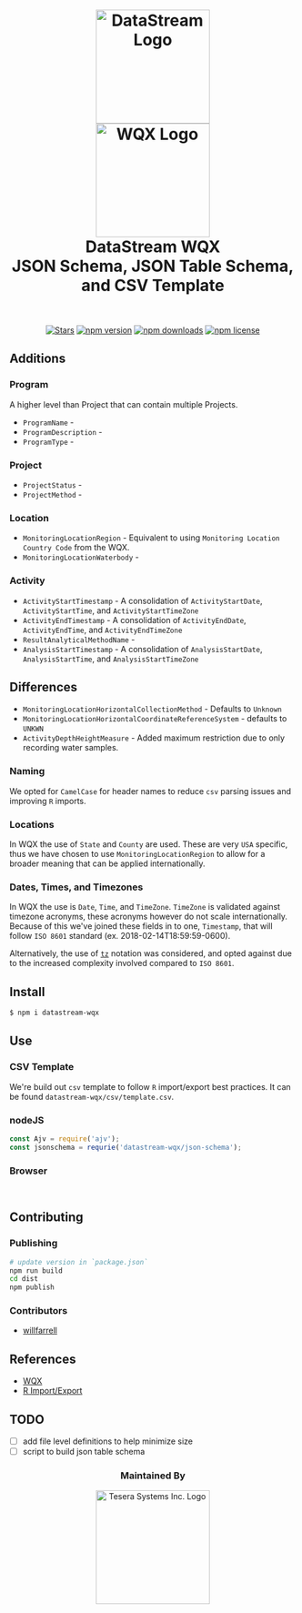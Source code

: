 <h1 align="center">
  <img src="https://raw.githubusercontent.com/gordonfn/datastream-wqx/master/docs/images/datastream.png" alt="DataStream Logo" width="200">
  <br/>
  <img src="https://raw.githubusercontent.com/gordonfn/datastream-wqx/master/docs/images/water-quality-exchange.gif" alt="WQX Logo" width="200">
  <br/>
  DataStream WQX<br />JSON Schema, JSON Table Schema, and CSV Template
  <br/>
  <br/>
</h1>

<p align="center">
  <a href="https://github.com/gordonfn/datastream-wqx"><img src="https://img.shields.io/github/stars/gordonfn/datastream-wqx.svg?style=social&label=Stars" alt="Stars" /></a>
  <a href="https://www.npmjs.com/package/datastream-wqx"><img src="https://img.shields.io/npm/v/datastream-wqx.svg" alt="npm version"></a>
  <a href="https://www.npmjs.com/package/datastream-wqx"><img src="https://img.shields.io/npm/dm/datastream-wqx.svg" alt="npm downloads"></a>
  <a href="https://www.npmjs.com/package/datastream-wqx"><img src="https://img.shields.io/npm/l/datastream-wqx.svg" alt="npm license" /></a>
</p>

## Additions
### Program
A higher level than Project that can contain multiple Projects.

- `ProgramName` - 
- `ProgramDescription` - 
- `ProgramType` - 

### Project
- `ProjectStatus` - 
- `ProjectMethod` - 

### Location
- `MonitoringLocationRegion` - Equivalent to using `Monitoring Location Country Code` from the WQX.
- `MonitoringLocationWaterbody` - 

### Activity
- `ActivityStartTimestamp` - A consolidation of `ActivityStartDate`, `ActivityStartTime`, and `ActivityStartTimeZone`
- `ActivityEndTimestamp` - A consolidation of `ActivityEndDate`, `ActivityEndTime`, and `ActivityEndTimeZone`
- `ResultAnalyticalMethodName` - 
- `AnalysisStartTimestamp` - A consolidation of `AnalysisStartDate`, `AnalysisStartTime`, and `AnalysisStartTimeZone`

## Differences
- `MonitoringLocationHorizontalCollectionMethod` - Defaults to `Unknown`
- `MonitoringLocationHorizontalCoordinateReferenceSystem` - defaults to `UNKWN`
- `ActivityDepthHeightMeasure` - Added maximum restriction due to only recording water samples.

### Naming
We opted for `CamelCase` for header names to reduce `csv` parsing issues and improving `R` imports.

### Locations
In WQX the use of `State` and `County` are used. These are very `USA` specific, thus we have chosen to use `MonitoringLocationRegion` to allow for a broader meaning that can be applied internationally.

### Dates, Times, and Timezones
In WQX the use is `Date`, `Time`, and `TimeZone`. `TimeZone` is validated against timezone acronyms, these acronyms however do not scale internationally. Because of this we've joined these fields in to one, `Timestamp`, that will follow `ISO 8601` standard (ex. 2018-02-14T18:59:59-0600).

Alternatively, the use of [`tz`](https://en.wikipedia.org/wiki/List_of_tz_database_time_zones) notation was considered, and opted against due to the increased complexity involved compared to `ISO 8601`.

## Install
```bash
$ npm i datastream-wqx
```

## Use
### CSV Template
We're build out `csv` template to follow `R` import/export best practices. It can be found `datastream-wqx/csv/template.csv`.

### nodeJS
```javascript
const Ajv = require('ajv');
const jsonschema = requrie('datastream-wqx/json-schema');
```

### Browser
```html

```

```javascript

```

## Contributing

### Publishing
```bash
# update version in `package.json`
npm run build
cd dist
npm publish
```

### Contributors
- [willfarrell](https://github.com/willfarrell)

## References
- [WQX](hhttps://github.com/gordonfn/wqx)
- [R Import/Export](https://cran.r-project.org/doc/manuals/r-release/R-data.html)

## TODO
- [ ] add file level definitions to help minimize size
- [ ] script to build json table schema

<div align="center">
  <h3>Maintained By</h3>
  <a href="https://tesera.com"><img src="https://raw.githubusercontent.com/gordonfn/datastream-wqx/master/docs/images/tesera.png" alt="Tesera Systems Inc. Logo" width="200"></a>
</div>
